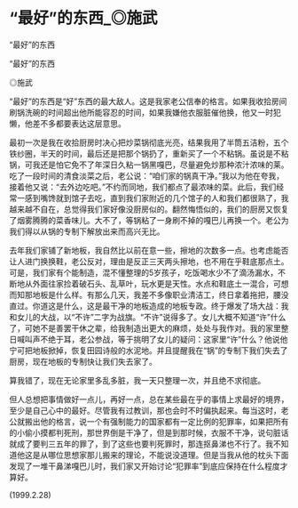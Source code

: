 # “最好”的东西_◎施武

“最好”的东西

“最好”的东西

◎施武

“最好”的东西是“好”东西的最大敌人。这是我家老公信奉的格言。如果我收拾房间刷锅洗碗的时间超出他所能容忍的时间，如果我嫌他衣服脏催他换，他又一时犯懒，他差不多都要表达这层意思。

最初一次是我在收拾厨房时决心把炒菜锅彻底光亮，结果我用了半筒五洁粉，五个铁纱圈，半天的时间，最后还是把那个锅扔了，重新买了一个不粘锅。虽说是不粘锅，可我还是怕它免不了年深日久粘一锅黑嘎巴，尽量避免炒那种浓汁浓味的莱。吃了一段时间的清食淡菜之后，老公说：“咱们家的锅真干净。”我以为他在夸我，接着他又说：“去外边吃吧。”不约而同地，我们都点了最浓味的菜。此后，我们经常一感到嘴馋就到馆子去吃，直到我们家附近的几个馆子的人和我们都很熟了，我越来越不自在，总觉得我们家好像没厨房似的。翻然悔悟似的，我们的厨房又恢复了烟雾腾腾的菜香味儿。大不了，等锅粘了一身刷不掉的嘎巴儿再换一个。老公为我们得以从锅的专制下解放出来而高兴无比。

去年我们家铺了新地板，我自然比以前在意一些，擦地的次数多一点。也考虑能否让人进门换换鞋，老公反对，理由是反正三天两头擦地，也不用在乎鞋底那点土。可是，我们家有个能制造，混不懂整理的5岁孩子，吃饭喝水少不了滴汤漏水，不断地从外面往家捡着破石头、乱草叶，玩水更是天性。水点和鞋底土一混合，可想而知那地板是什么样。有那么几天，我差不多像职业清洁工，终日拿着拖把，腰没直过。你道这是什么，这是最干净的地板造成的地板专政。终于爆发了场大战：我和女儿的大战，以“不许”二字为战旗。“不许”说得多了。女儿大概不知道“许”什么了，可她不是善罢干休之辈，给我制造出更大的麻烦，处处与我作对。我的家里整日喊叫声不绝于耳，老公参战，等于挑明了女儿的疑问：这家里“许”什么？他说他宁可把地板掀掉，恢复田园诗般的水泥地。并且提醒我在“锅”的专制下我们失去了厨房，现在地板的专制快让我们失去家了。

算我错了，现在无论家里多乱多脏，我一天只整理一次，并且绝不求彻底。

但人总想把事情做好一点儿，再好一点，总在某些最在乎的事情上求最好的境界，至少是自己心中的最好。尽管我有过教训，那也会时不时偏执起来。每当这时，老公就搬出他的格言，说一个有强制能力的国家都有一定比例的犯罪率，如果把所有的小偷小摸都判死刑，那世界倒是干净了，但是到那时候，衣服不干净，说句脏话就成了要判三五年的罪了，到了这些也要判死罪时，那连抠鼻涕也不行了。我不知道他这是从哪位思想家那儿搬来的理论，不能说没道理。但是当我从他的枕头下面发现了一堆干鼻涕嘎巴儿时，我们家又开始讨论“犯罪率”到底应保持在什么程度才算好。

(1999.2.28)